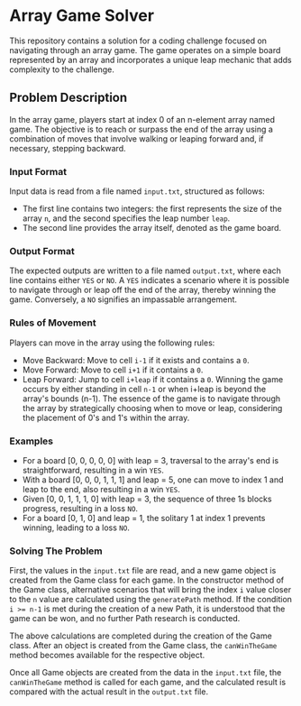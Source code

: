 
# Array Game Solver
This repository contains a solution for a coding challenge focused on navigating through an array game. The game operates on a simple board represented by an array and incorporates a unique leap mechanic that adds complexity to the challenge.

## Problem Description
In the array game, players start at index 0 of an n-element array named game. The objective is to reach or surpass the end of the array using a combination of moves that involve walking or leaping forward and, if necessary, stepping backward.

### Input Format
Input data is read from a file named `input.txt`, structured as follows:

- The first line contains two integers: the first represents the size of the array `n`, and the second specifies the leap number `leap`.
- The second line provides the array itself, denoted as the game board.

### Output Format
The expected outputs are written to a file named `output.txt`, where each line contains either `YES` or `NO`. A `YES` indicates a scenario where it is possible to navigate through or leap off the end of the array, thereby winning the game. Conversely, a `NO` signifies an impassable arrangement.

### Rules of Movement
Players can move in the array using the following rules:

- Move Backward: Move to cell `i-1` if it exists and contains a `0`.
- Move Forward: Move to cell `i+1` if it contains a `0`.
- Leap Forward: Jump to cell `i+leap` if it contains a `0`. Winning the game occurs by either standing in cell `n-1` or when i+leap is beyond the array's bounds (n-1).
  The essence of the game is to navigate through the array by strategically choosing when to move or leap, considering the placement of 0's and 1's within the array.

### Examples
- For a board [0, 0, 0, 0, 0] with leap = 3, traversal to the array's end is straightforward, resulting in a win `YES`.
- With a board [0, 0, 0, 1, 1, 1] and leap = 5, one can move to index 1 and leap to the end, also resulting in a win `YES`.
- Given [0, 0, 1, 1, 1, 0] with leap = 3, the sequence of three 1s blocks progress, resulting in a loss `NO`.
- For a board [0, 1, 0] and leap = 1, the solitary 1 at index 1 prevents winning, leading to a loss `NO`.

### Solving The Problem
First, the values in the `input.txt` file are read, and a new game object is created from the Game class for each game. In the constructor method of the Game class, alternative scenarios that will bring the index `i` value closer to the `n` value are calculated using the `generatePath` method. If the condition `i >= n-1` is met during the creation of a new Path, it is understood that the game can be won, and no further Path research is conducted.

The above calculations are completed during the creation of the Game class. After an object is created from the Game class, the `canWinTheGame` method becomes available for the respective object.

Once all Game objects are created from the data in the `input.txt` file, the `canWinTheGame` method is called for each game, and the calculated result is compared with the actual result in the `output.txt` file.
